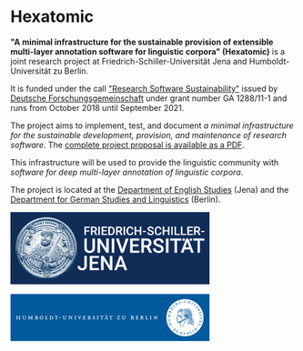 # Hexatomic

**"A minimal infrastructure for the sustainable provision of extensible multi-layer 
annotation software for linguistic corpora" (Hexatomic)** is a joint research project
at Friedrich-Schiller-Universität Jena and Humboldt-Universität zu Berlin.

It is funded under the call ["Research Software Sustainability"](http://www.dfg.de/en/research_funding/programmes/infrastructure/lis/funding_opportunities/call_proposal_software/)
issued by [Deutsche Forschungsgemeinschaft](http://www.dfg.de/en/) under grant
number GA 1288/11-1 and runs from October 2018 until September 2021. 

The project aims to implement, test, and document *a minimal infrastructure for
the sustainable development, provision, and maintenance of research software*.
The [complete project proposal is available as a PDF](./static/pdf/hexatomic_project_description_website.pdf).

This infrastructure will be used to provide the linguistic community with
*software for deep multi-layer annotation of linguistic corpora*.

The project is located at the 
[Department of English Studies](https://www.iaa.uni-jena.de/en/) (Jena) and the
[Department for German Studies and Linguistics](https://www.linguistik.hu-berlin.de/en) 
(Berlin).

[![Logo of Friedrich-Schiller Universität Jena](fsu.png)](https://www.uni-jena.de/en/start.html)

[![Logo of Humboldt-Universität zu Berlin](hu.png)](https://www.hu-berlin.de/en?set_language=en)
